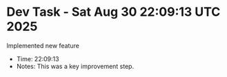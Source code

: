 # Dev Task - Sat Aug 30 22:09:13 UTC 2025
Implemented new feature
- Time: 22:09:13
- Notes: This was a key improvement step.
